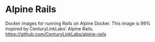 # Alpine Rails
Docker images for running Rails on Alpine Docker. This image is 99% inspired by CenturyLinkLabs' Alpine Rails. https://github.com/CenturyLinkLabs/alpine-rails
